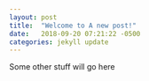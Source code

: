 ```yaml
---
layout: post
title:  "Welcome to A new post!"
date:   2018-09-20 07:21:22 -0500
categories: jekyll update
---
```


Some other stuff will go here
